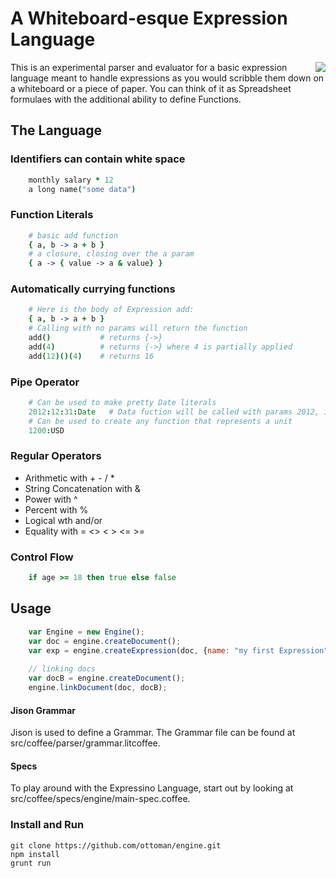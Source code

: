 

# A Whiteboard-esque Expression Language

<img src="https://raw.github.com/ottoman/engine/master/whiteboard.png" align="right">

This is an experimental parser and evaluator for a basic expression language meant to handle expressions as you would scribble them down on a whiteboard or a piece of paper. You can think of it as Spreadsheet formulaes with the additional ability to define Functions.

## The Language

### Identifiers can contain white space
```coffee
    monthly salary * 12
    a long name("some data")
```

### Function Literals
```coffee
    # basic add function
    { a, b -> a + b }
    # a closure, closing over the a param
    { a -> { value -> a & value} }
```

### Automatically currying functions
```coffee
    # Here is the body of Expression add:
    { a, b -> a + b }
    # Calling with no params will return the function
    add()           # returns {->}
    add(4)          # returns {->} where 4 is partially applied
    add(12)()(4)    # returns 16
```

### Pipe Operator
```coffee
    # Can be used to make pretty Date literals
    2012:12:31:Date   # Data fuction will be called with params 2012, 12, 31
    # Can be used to create any function that represents a unit
    1200:USD
```

### Regular Operators
- Arithmetic with + - / * 
- String Concatenation with &
- Power with ^
- Percent with %
- Logical wth and/or
- Equality with = <> < > <= >=

### Control Flow
```coffee
    if age >= 18 then true else false
```

## Usage
```js
    var Engine = new Engine();
    var doc = engine.createDocument();
    var exp = engine.createExpression(doc, {name: "my first Expression", body: "120 * 12" })
    
    // linking docs
    var docB = engine.createDocument();
    engine.linkDocument(doc, docB);
```
#### Jison Grammar
Jison is used to define a Grammar. The Grammar file can be found at src/coffee/parser/grammar.litcoffee.

#### Specs
To play around with the Expressino Language, start out by looking at src/coffee/specs/engine/main-spec.coffee.

### Install and Run

    git clone https://github.com/ottoman/engine.git
    npm install
    grunt run
